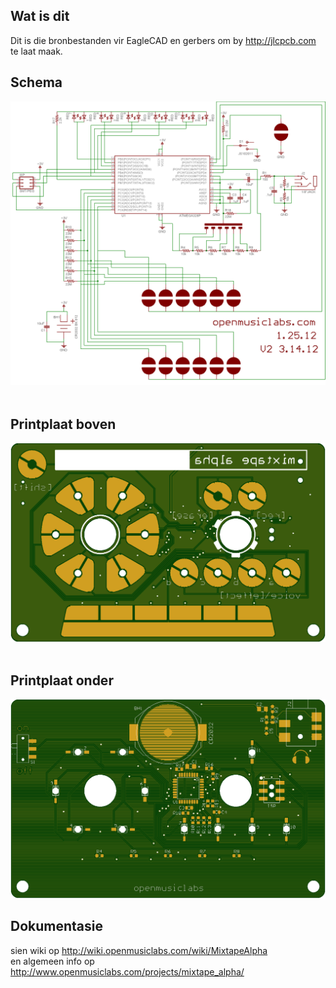 ## Wat is dit
Dit is die bronbestanden vir EagleCAD en gerbers om by http://jlcpcb.com te laat maak.

## Schema
<img src="https://github.com/pappavis/mixtape_alpha/blob/master/Mixtape_EagleCAD/mixtape2_sch.png?raw=true"><br/>
<br/>
## Printplaat boven
<img src="https://github.com/pappavis/mixtape_alpha/blob/master/plaatjes/mixtape-alpha-printplaat_boven.png?raw=true"> <br/>
<br/>

## Printplaat onder
<img src="https://github.com/pappavis/mixtape_alpha/blob/master/plaatjes/mixtape-alpha-printplaat_onder.png?raw=true">
<br>

## Dokumentasie
sien wiki op http://wiki.openmusiclabs.com/wiki/MixtapeAlpha <br/>
en algemeen info op http://www.openmusiclabs.com/projects/mixtape_alpha/ <br/>
